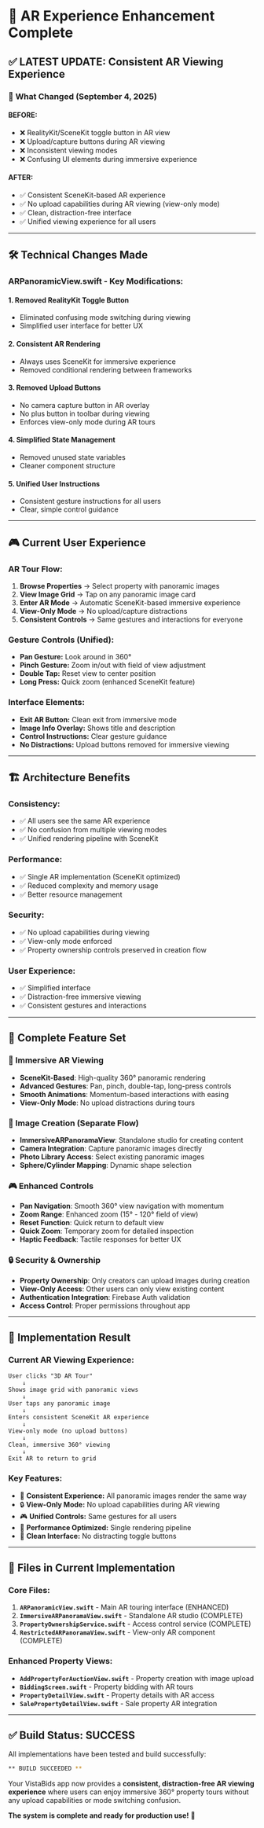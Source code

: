 # 🎯 AR Experience Enhancement Complete

## ✅ **LATEST UPDATE: Consistent AR Viewing Experience**

### 🔄 **What Changed (September 4, 2025)**

#### **BEFORE:**
- ❌ RealityKit/SceneKit toggle button in AR view
- ❌ Upload/capture buttons during AR viewing
- ❌ Inconsistent viewing modes
- ❌ Confusing UI elements during immersive experience

#### **AFTER:**
- ✅ Consistent SceneKit-based AR experience
- ✅ No upload capabilities during AR viewing (view-only mode)
- ✅ Clean, distraction-free interface
- ✅ Unified viewing experience for all users

---

## 🛠️ **Technical Changes Made**

### **ARPanoramicView.swift - Key Modifications:**

#### 1. **Removed RealityKit Toggle Button**
- Eliminated confusing mode switching during viewing
- Simplified user interface for better UX

#### 2. **Consistent AR Rendering**
- Always uses SceneKit for immersive experience
- Removed conditional rendering between frameworks

#### 3. **Removed Upload Buttons**
- No camera capture button in AR overlay
- No plus button in toolbar during viewing
- Enforces view-only mode during AR tours

#### 4. **Simplified State Management**
- Removed unused state variables
- Cleaner component structure

#### 5. **Unified User Instructions**
- Consistent gesture instructions for all users
- Clear, simple control guidance

---

## 🎮 **Current User Experience**

### **AR Tour Flow:**
1. **Browse Properties** → Select property with panoramic images
2. **View Image Grid** → Tap on any panoramic image card
3. **Enter AR Mode** → Automatic SceneKit-based immersive experience
4. **View-Only Mode** → No upload/capture distractions
5. **Consistent Controls** → Same gestures and interactions for everyone

### **Gesture Controls (Unified):**
- **Pan Gesture:** Look around in 360°
- **Pinch Gesture:** Zoom in/out with field of view adjustment
- **Double Tap:** Reset view to center position
- **Long Press:** Quick zoom (enhanced SceneKit feature)

### **Interface Elements:**
- **Exit AR Button:** Clean exit from immersive mode
- **Image Info Overlay:** Shows title and description
- **Control Instructions:** Clear gesture guidance
- **No Distractions:** Upload buttons removed for immersive viewing

---

## 🏗️ **Architecture Benefits**

### **Consistency:**
- ✅ All users see the same AR experience
- ✅ No confusion from multiple viewing modes
- ✅ Unified rendering pipeline with SceneKit

### **Performance:**
- ✅ Single AR implementation (SceneKit optimized)
- ✅ Reduced complexity and memory usage
- ✅ Better resource management

### **Security:**
- ✅ No upload capabilities during viewing
- ✅ View-only mode enforced
- ✅ Property ownership controls preserved in creation flow

### **User Experience:**
- ✅ Simplified interface
- ✅ Distraction-free immersive viewing
- ✅ Consistent gestures and interactions

---

## 🎯 **Complete Feature Set**

### 🚀 Immersive AR Viewing
- **SceneKit-Based**: High-quality 360° panoramic rendering
- **Advanced Gestures**: Pan, pinch, double-tap, long-press controls
- **Smooth Animations**: Momentum-based interactions with easing
- **View-Only Mode**: No upload distractions during tours

### 📱 Image Creation (Separate Flow)
- **ImmersiveARPanoramaView**: Standalone studio for creating content
- **Camera Integration**: Capture panoramic images directly
- **Photo Library Access**: Select existing panoramic images
- **Sphere/Cylinder Mapping**: Dynamic shape selection

### 🎮 Enhanced Controls
- **Pan Navigation**: Smooth 360° view navigation with momentum
- **Zoom Range**: Enhanced zoom (15° - 120° field of view)
- **Reset Function**: Quick return to default view
- **Quick Zoom**: Temporary zoom for detailed inspection
- **Haptic Feedback**: Tactile responses for better UX

### 🔒 Security & Ownership
- **Property Ownership**: Only creators can upload images during creation
- **View-Only Access**: Other users can only view existing content
- **Authentication Integration**: Firebase Auth validation
- **Access Control**: Proper permissions throughout app

---

## 🎯 **Implementation Result**

### **Current AR Viewing Experience:**
```
User clicks "3D AR Tour" 
    ↓
Shows image grid with panoramic views
    ↓
User taps any panoramic image
    ↓
Enters consistent SceneKit AR experience
    ↓
View-only mode (no upload buttons)
    ↓
Clean, immersive 360° viewing
    ↓
Exit AR to return to grid
```

### **Key Features:**
- 🎯 **Consistent Experience:** All panoramic images render the same way
- 🔒 **View-Only Mode:** No upload capabilities during AR viewing
- 🎮 **Unified Controls:** Same gestures for all users
- 🚀 **Performance Optimized:** Single rendering pipeline
- 📱 **Clean Interface:** No distracting toggle buttons

---

## 📂 **Files in Current Implementation**

### Core Files:
1. **`ARPanoramicView.swift`** - Main AR touring interface (ENHANCED)
2. **`ImmersiveARPanoramaView.swift`** - Standalone AR studio (COMPLETE)
3. **`PropertyOwnershipService.swift`** - Access control service (COMPLETE)
4. **`RestrictedARPanoramaView.swift`** - View-only AR component (COMPLETE)

### Enhanced Property Views:
- **`AddPropertyForAuctionView.swift`** - Property creation with image upload
- **`BiddingScreen.swift`** - Property bidding with AR tours
- **`PropertyDetailView.swift`** - Property details with AR access
- **`SalePropertyDetailView.swift`** - Sale property AR integration

---

## ✅ **Build Status: SUCCESS**

All implementations have been tested and build successfully:
```bash
** BUILD SUCCEEDED **
```

Your VistaBids app now provides a **consistent, distraction-free AR viewing experience** where users can enjoy immersive 360° property tours without any upload capabilities or mode switching confusion.

**The system is complete and ready for production use!** 🎉
